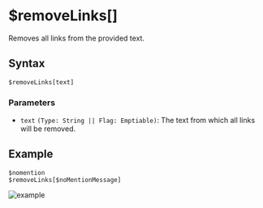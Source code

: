 # $removeLinks[]
Removes all links from the provided text.

## Syntax
```
$removeLinks[text]
```

### Parameters
- `text` `(Type: String || Flag: Emptiable)`: The text from which all links will be removed.

## Example
```
$nomention
$removeLinks[$noMentionMessage]
```
![example](https://user-images.githubusercontent.com/69215413/123530440-40914e80-d6c8-11eb-9fa1-e1aa488a1c80.png)
